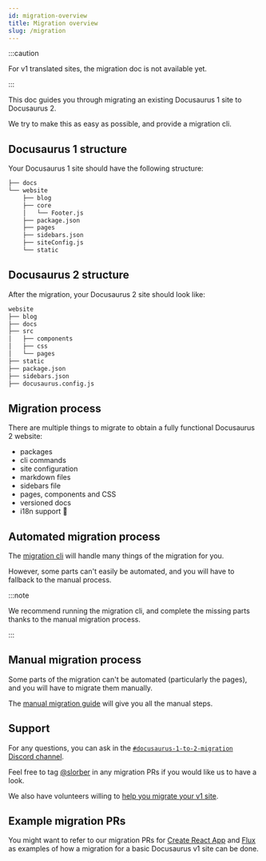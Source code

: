 ```yaml
---
id: migration-overview
title: Migration overview
slug: /migration
---
```


:::caution

For v1 translated sites, the migration doc is not available yet.

:::

This doc guides you through migrating an existing Docusaurus 1 site to Docusaurus 2.

We try to make this as easy as possible, and provide a migration cli.

## Docusaurus 1 structure

Your Docusaurus 1 site should have the following structure:

```sh
├── docs
└── website
    ├── blog
    ├── core
    │   └── Footer.js
    ├── package.json
    ├── pages
    ├── sidebars.json
    ├── siteConfig.js
    └── static
```

## Docusaurus 2 structure

After the migration, your Docusaurus 2 site should look like:

```sh
website
├── blog
├── docs
├── src
│   ├── components
│   ├── css
│   └── pages
├── static
├── package.json
├── sidebars.json
├── docusaurus.config.js
```

## Migration process

There are multiple things to migrate to obtain a fully functional Docusaurus 2 website:

- packages
- cli commands
- site configuration
- markdown files
- sidebars file
- pages, components and CSS
- versioned docs
- i18n support 🚧

## Automated migration process

The [migration cli](./migration-automated.md) will handle many things of the migration for you.

However, some parts can't easily be automated, and you will have to fallback to the manual process.

:::note

We recommend running the migration cli, and complete the missing parts thanks to the manual migration process.

:::

## Manual migration process

Some parts of the migration can't be automated (particularly the pages), and you will have to migrate them manually.

The [manual migration guide](./migration-manual.md) will give you all the manual steps.

## Support

For any questions, you can ask in the [`#docusaurus-1-to-2-migration` Discord channel](https://discordapp.com/invite/kYaNd6V).

Feel free to tag [@slorber](https://github.com/slorber) in any migration PRs if you would like us to have a look.

We also have volunteers willing to [help you migrate your v1 site](https://github.com/facebook/docusaurus/issues/1834).

## Example migration PRs

You might want to refer to our migration PRs for [Create React App](https://github.com/facebook/create-react-app/pull/7785) and [Flux](https://github.com/facebook/flux/pull/471) as examples of how a migration for a basic Docusaurus v1 site can be done.
